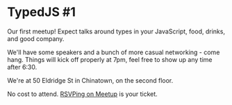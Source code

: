 # TypedJS #1

Our first meetup! Expect talks around types in your JavaScript, food, drinks,
and good company.

We'll have some speakers and a bunch of more casual networking - come hang.
Things will kick off properly at 7pm, feel free to show up any time after 6:30.

We're at 50 Eldridge St in Chinatown, on the second floor.

No cost to attend. [RSVPing on Meetup](https://www.meetup.com/typedjs/events/259887727/) is your ticket.
